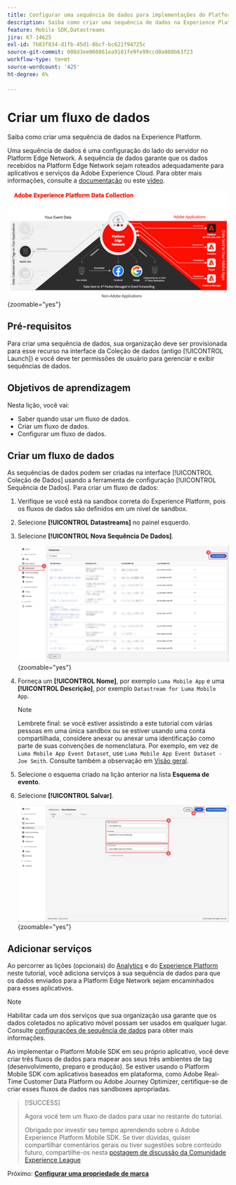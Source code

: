 ```yaml
---
title: Configurar uma sequência de dados para implementações do Platform Mobile SDK
description: Saiba como criar uma sequência de dados na Experience Platform.
feature: Mobile SDK,Datastreams
jira: KT-14625
exl-id: 7b83f834-d1fb-45d1-8bcf-bc621f94725c
source-git-commit: 008d3ee066861ea9101fe9fe99ccd0a088b63f23
workflow-type: tm+mt
source-wordcount: '425'
ht-degree: 6%

---
```


# Criar um fluxo de dados

Saiba como criar uma sequência de dados na Experience Platform.

Uma sequência de dados é uma configuração do lado do servidor no Platform Edge Network. A sequência de dados garante que os dados recebidos na Platform Edge Network sejam roteados adequadamente para aplicativos e serviços da Adobe Experience Cloud. Para obter mais informações, consulte a [documentação](https://experienceleague.adobe.com/en/docs/experience-platform/datastreams/overview) ou este [vídeo](https://experienceleague.adobe.com/en/docs/platform-learn/data-collection/edge-network/configure-datastreams).

![Arquitetura](assets/architecture.png){zoomable="yes"}

## Pré-requisitos

Para criar uma sequência de dados, sua organização deve ser provisionada para esse recurso na interface da Coleção de dados (antigo [!UICONTROL Launch]) e você deve ter permissões de usuário para gerenciar e exibir sequências de dados.

## Objetivos de aprendizagem

Nesta lição, você vai:

* Saber quando usar um fluxo de dados.
* Criar um fluxo de dados.
* Configurar um fluxo de dados.

## Criar um fluxo de dados

As sequências de dados podem ser criadas na interface [!UICONTROL Coleção de Dados] usando a ferramenta de configuração [!UICONTROL Sequência de Dados]. Para criar um fluxo de dados:

1. Verifique se você está na sandbox correta do Experience Platform, pois os fluxos de dados são definidos em um nível de sandbox.
1. Selecione **[!UICONTROL Datastreams]** no painel esquerdo.
1. Selecione **[!UICONTROL Nova Sequência De Dados]**.

   ![início do datastreams](assets/datastream-new.png){zoomable="yes"}

1. Forneça um **[!UICONTROL Nome]**, por exemplo `Luma Mobile App` e uma **[!UICONTROL Descrição]**, por exemplo `Datastream for Luma Mobile App`.

   >[!NOTE]
   >
   >Lembrete final: se você estiver assistindo a este tutorial com várias pessoas em uma única sandbox ou se estiver usando uma conta compartilhada, considere anexar ou anexar uma identificação como parte de suas convenções de nomenclatura. Por exemplo, em vez de `Luma Mobile App Event Dataset`, use `Luma Mobile App Event Dataset - Joe Smith`. Consulte também a observação em [Visão geral](overview.md).

1. Selecione o esquema criado na lição anterior na lista **Esquema de evento**.
1. Selecione **[!UICONTROL Salvar]**.

   ![novas sequências de dados](assets/datastream-name.png){zoomable="yes"}


## Adicionar serviços

Ao percorrer as lições (opcionais) do [Analytics](analytics.md) e do [Experience Platform](platform.md) neste tutorial, você adiciona serviços à sua sequência de dados para que os dados enviados para a Platform Edge Network sejam encaminhados para esses aplicativos.

<!--

### Adobe Analytics

1. Select **[!UICONTROL Add Service]**.

1. Add **[!UICONTROL Adobe Analytics]** from the [!UICONTROL Service] list, 

1. Enter the name of the report site that you want to use in **[!UICONTROL Report Suite ID]**.

1. Enable the service by switching **[!UICONTROL Enabled]** on.

1. Select **[!UICONTROL Save]**.

   ![Add Adobe Analytics as datastream service](assets/datastream-service-aa.png){zoomable="yes"}


### Adobe Experience Platform

You might also want to enable the Adobe Experience Platform service. 

>[!IMPORTANT]
>
>You can only enable the Adobe Experience Platform service when having created an event dataset. If you don't already have an event dataset created, follow the instructions [here](platform.md).

1. Click ![Add](https://spectrum.adobe.com/static/icons/workflow_18/Smock_AddCircle_18_N.svg) **[!UICONTROL Add Service]** to add another service.

1. Select **[!UICONTROL Adobe Experience Platform]** from the [!UICONTROL Service] list.

1. Enable the service by switching **[!UICONTROL Enabled]** on.

1. Select the **[!UICONTROL Event Dataset]** that you created as part of the [Create a dataset](platform.md#create-a-dataset) instructions, for example **Luma Mobile App Event Dataset**

1. Select **[!UICONTROL Save]**.

   ![Add Adobe Experience Platform as a datastream service](assets/datastream-service-aep.png){zoomable="yes"}
1. The final configuration should look something like this.
   
   ![datastream settings](assets/datastream-settings.png){zoomable="yes"}

-->


>[!NOTE]
>
>Habilitar cada um dos serviços que sua organização usa garante que os dados coletados no aplicativo móvel possam ser usados em qualquer lugar. Consulte [configurações de sequência de dados](https://experienceleague.adobe.com/en/docs/experience-platform/datastreams/overview) para obter mais informações.

Ao implementar o Platform Mobile SDK em seu próprio aplicativo, você deve criar três fluxos de dados para mapear aos seus três ambientes de tag (desenvolvimento, preparo e produção). Se estiver usando o Platform Mobile SDK com aplicativos baseados em plataforma, como Adobe Real-Time Customer Data Platform ou Adobe Journey Optimizer, certifique-se de criar esses fluxos de dados nas sandboxes apropriadas.

>[!SUCCESS]
>
>Agora você tem um fluxo de dados para usar no restante do tutorial.
>
>Obrigado por investir seu tempo aprendendo sobre o Adobe Experience Platform Mobile SDK. Se tiver dúvidas, quiser compartilhar comentários gerais ou tiver sugestões sobre conteúdo futuro, compartilhe-os nesta [postagem de discussão da Comunidade Experience League](https://experienceleaguecommunities.adobe.com/t5/adobe-experience-platform-data/tutorial-discussion-implement-adobe-experience-cloud-in-mobile/td-p/443796)

Próximo: **[Configurar uma propriedade de marca](configure-tags.md)**
